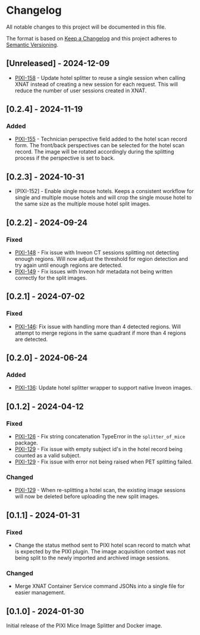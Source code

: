 # Changelog

All notable changes to this project will be documented in this file.

The format is based on [Keep a Changelog](https://keepachangelog.com/en/1.0.0/)
and this project adheres to [Semantic Versioning](https://semver.org/spec/v2.0.0.html).

## [Unreleased] - 2024-12-09

- [PIXI-158] - Update hotel splitter to reuse a single session when calling XNAT instead of creating a new session for
               each request. This will reduce the number of user sessions created in XNAT.


## [0.2.4] - 2024-11-19

### Added

- [PIXI-155] - Technician perspective field added to the hotel scan record form. The front/back perspectives can be
               selected for the hotel scan record. The image will be rotated accordingly during the splitting process
               if the perspective is set to back.

## [0.2.3] - 2024-10-31

- [PIXI-152] - Enable single mouse hotels. Keeps a consistent workflow for single and multiple mouse hotels and 
               will crop the single mouse hotel to the same size as the multiple mouse hotel split images.

## [0.2.2] - 2024-09-24

### Fixed

- [PIXI-148] - Fix issue with Inveon CT sessions splitting not detecting enough regions. Will now adjust the threshold
               for region detection and try again until enough regions are detected.
- [PIXI-149] - Fix issues with Inveon hdr metadata not being written correctly for the split images.

## [0.2.1] - 2024-07-02

### Fixed

- [PIXI-146]: Fix issue with handling more than 4 detected regions. Will attempt to merge regions in the same quadrant
              if more than 4 regions are detected.

## [0.2.0] - 2024-06-24

### Added

- [PIXI-136]: Update hotel splitter wrapper to support native Inveon images.

## [0.1.2] - 2024-04-12

### Fixed

- [PIXI-126] - Fix string concatenation TypeError in the `splitter_of_mice` package.
- [PIXI-129] - Fix issue with empty subject id's in the hotel record being counted as a valid subject.
- [PIXI-129] - Fix issue with error not being raised when PET splitting failed.

### Changed

- [PIXI-129] - When re-splitting a hotel scan, the existing image sessions will now be deleted before uploading the new 
               split images.

## [0.1.1] - 2024-01-31

### Fixed

- Change the status method sent to PIXI hotel scan record to match what is expected by the PIXI plugin. The 
  image acquisition context was not being split to the newly imported and archived image sessions.

### Changed

- Merge XNAT Container Service command JSONs into a single file for easier management.

## [0.1.0] - 2024-01-30

Initial release of the PIXI Mice Image Splitter and Docker image.


[PIXI-126]: https://radiologics.atlassian.net/browse/PIXI-126
[PIXI-129]: https://radiologics.atlassian.net/browse/PIXI-129
[PIXI-136]: https://radiologics.atlassian.net/browse/PIXI-136
[PIXI-146]: https://radiologics.atlassian.net/browse/PIXI-146
[PIXI-148]: https://radiologics.atlassian.net/browse/PIXI-148
[PIXI-149]: https://radiologics.atlassian.net/browse/PIXI-149
[PIXI-155]: https://radiologics.atlassian.net/browse/PIXI-155
[PIXI-158]: https://radiologics.atlassian.net/browse/PIXI-158